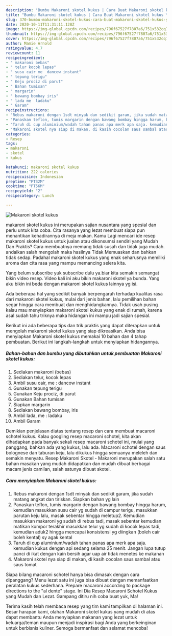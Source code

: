 ```yaml
---
description: "Bumbu Makaroni skotel kukus | Cara Buat Makaroni skotel kukus Yang Paling Enak"
title: "Bumbu Makaroni skotel kukus | Cara Buat Makaroni skotel kukus Yang Paling Enak"
slug: 370-bumbu-makaroni-skotel-kukus-cara-buat-makaroni-skotel-kukus-yang-paling-enak
date: 2020-10-11T11:31:11.128Z
image: https://img-global.cpcdn.com/recipes/796f67527f7807a6/751x532cq70/makaroni-skotel-kukus-foto-resep-utama.jpg
thumbnail: https://img-global.cpcdn.com/recipes/796f67527f7807a6/751x532cq70/makaroni-skotel-kukus-foto-resep-utama.jpg
cover: https://img-global.cpcdn.com/recipes/796f67527f7807a6/751x532cq70/makaroni-skotel-kukus-foto-resep-utama.jpg
author: Mamie Arnold
ratingvalue: 4.7
reviewcount: 11
recipeingredient:
- " makaroni bebas"
- " telur kocok lepas"
- " susu cair me  dancow instant"
- " tepung terigu"
- " Keju prociz di parut"
- " Bahan tumisan"
- " margarin"
- " bawang bombay iris"
- " lada me  ladaku"
- " Garam"
recipeinstructions:
- "Rebus makaroni dengan 1sdt minyak dan sedikit garam, jika sudah matang angkat dan tiriskan. Siapkan bahan yg lain"
- "Panaskan teflon, tumis margarin dengan bawang bombay hingga harum, kemudian masukkan susu cair yg sudah di campur terigu, masukkan parutan keju lalu, masak sebentar hingga meletup2. Kemudian masukkan makaroni yg sudah di rebus tadi, masak sebentar kemudian matikan kompor terakhir masukkan telur yg sudah di kocok lepas tadi, kemudian aduk2 hingga mencapai konsistensi yg diingkan (boleh cair boleh kental) sy agak kental"
- "Taruh di cup aluminium/wadah tahan panas apa merk apa saja. kemudian kukus dengan api sedang selama 25 menit. Jangan lupa tutup panci di ikat dengan kain bersih agar uap air tidak menetes ke makanan"
- "Makaroni skotel nya siap di makan, di kasih cocolan saus sambal atau saus tomat"
categories:
- Resep
tags:
- makaroni
- skotel
- kukus

katakunci: makaroni skotel kukus 
nutrition: 222 calories
recipecuisine: Indonesian
preptime: "PT32M"
cooktime: "PT56M"
recipeyield: "2"
recipecategory: Lunch

---
```



![Makaroni skotel kukus](https://img-global.cpcdn.com/recipes/796f67527f7807a6/751x532cq70/makaroni-skotel-kukus-foto-resep-utama.jpg)


makaroni skotel kukus ini merupakan sajian nusantara yang spesial dan perlu untuk kita coba. Cita rasanya yang lezat membuat siapa pun menantikan kehadirannya di meja makan.
Kamu Lagi mencari ide resep makaroni skotel kukus untuk jualan atau dikonsumsi sendiri yang Mudah Dan Praktis? Cara membuatnya memang tidak susah dan tidak juga mudah. andaikan salah mengolah maka hasilnya Tidak Memuaskan dan bahkan tidak sedap. Padahal makaroni skotel kukus yang enak seharusnya memiliki aroma dan cita rasa yang mampu memancing selera kita.

Yang belum subscribe yuk subscribe dulu ya.biar kita semakin semangat bikin video resep. Video kali ini aku bikin makaroni skotel ya bunda. Yang aku bikin ini beda dengan makaroni skotel kukus lainnya yg isi.

Ada beberapa hal yang sedikit banyak berpengaruh terhadap kualitas rasa dari makaroni skotel kukus, mulai dari jenis bahan, lalu pemilihan bahan segar hingga cara membuat dan menghidangkannya. Tidak usah pusing kalau mau menyiapkan makaroni skotel kukus yang enak di rumah, karena asal sudah tahu triknya maka hidangan ini mampu jadi sajian spesial.


Berikut ini ada beberapa tips dan trik praktis yang dapat diterapkan untuk mengolah makaroni skotel kukus yang siap dikreasikan. Anda bisa menyiapkan Makaroni skotel kukus memakai 10 bahan dan 4 tahap pembuatan. Berikut ini langkah-langkah untuk menyiapkan hidangannya.

<!--inarticleads1-->

##### Bahan-bahan dan bumbu yang dibutuhkan untuk pembuatan Makaroni skotel kukus:

1. Sediakan  makaroni (bebas)
1. Sediakan  telur, kocok lepas
1. Ambil  susu cair, me : dancow instant
1. Gunakan  tepung terigu
1. Gunakan  Keju prociz, di parut
1. Gunakan  Bahan tumisan
1. Siapkan  margarin
1. Sediakan  bawang bombay, iris
1. Ambil  lada, me : ladaku
1. Ambil  Garam


Demikian penjelasan diatas tentang resep dan cara membuat macaroni schotel kukus. Kalau googling resep macaroni schotel, kita akan dihadapkan pada banyak sekali resep macaroni schotel ini, mulai yang panggang, bahkan ada yang kukus, lalu ada. Macaroni schotel dengan saus bolognese dan taburan keju, lalu dikukus hingga semuanya meleleh dan semakin menyatu. Resep Makaroni Skotel - Makaroni merupakan salah satu bahan masakan yang mudah didapatkan dan mudah dibuat berbagai macam jenis camilan, salah satunya dibuat skotel. 

<!--inarticleads2-->

##### Cara menyiapkan Makaroni skotel kukus:

1. Rebus makaroni dengan 1sdt minyak dan sedikit garam, jika sudah matang angkat dan tiriskan. Siapkan bahan yg lain
1. Panaskan teflon, tumis margarin dengan bawang bombay hingga harum, kemudian masukkan susu cair yg sudah di campur terigu, masukkan parutan keju lalu, masak sebentar hingga meletup2. Kemudian masukkan makaroni yg sudah di rebus tadi, masak sebentar kemudian matikan kompor terakhir masukkan telur yg sudah di kocok lepas tadi, kemudian aduk2 hingga mencapai konsistensi yg diingkan (boleh cair boleh kental) sy agak kental
1. Taruh di cup aluminium/wadah tahan panas apa merk apa saja. kemudian kukus dengan api sedang selama 25 menit. Jangan lupa tutup panci di ikat dengan kain bersih agar uap air tidak menetes ke makanan
1. Makaroni skotel nya siap di makan, di kasih cocolan saus sambal atau saus tomat


Siapa bilang macaroni schotel hanya bisa dimasak dengan cara dipanggang? Menu lezat satu ini juga bisa dibuat dengan memanfaatkan peralatan kukus sederhana. Prepare macaroni according to package directions to the &#34;al dente&#34; stage. Ini Dia Resep Macaroni Schotel Kukus yang Mudah dan Lezat. Gampang ditiru nih coba buat yuk, Ma! 

Terima kasih telah membaca resep yang tim kami tampilkan di halaman ini. Besar harapan kami, olahan Makaroni skotel kukus yang mudah di atas dapat membantu Anda menyiapkan makanan yang lezat untuk keluarga/teman maupun menjadi inspirasi bagi Anda yang berkeinginan untuk berbisnis kuliner. Semoga bermanfaat dan selamat mencoba!
